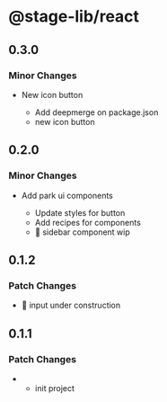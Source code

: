 # @stage-lib/react

## 0.3.0

### Minor Changes

- New icon button

  - Add deepmerge on package.json
  - new icon button

## 0.2.0

### Minor Changes

- Add park ui components

  - Update styles for button
  - Add recipes for components
  - 🚧 sidebar component wip

## 0.1.2

### Patch Changes

- 🚧 input under construction

## 0.1.1

### Patch Changes

- - init project
